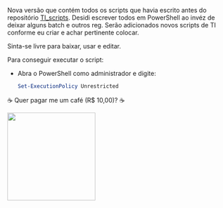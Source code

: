 Nova versão que contém todos os scripts que havia escrito antes do repositório [TI_scripts](https://github.com/truelanz/TI_scripts).
Desidi escrever todos em PowerShell ao invéz de deixar alguns batch e outros reg.
Serão adicionados novos scripts de TI conforme eu criar e achar pertinente colocar.

Sinta-se livre para baixar, usar e editar.

Para conseguir executar o script:
- Abra o PowerShell como administrador e digite:
  ```ps1
  Set-ExecutionPolicy Unrestricted
  ```

☕ Quer pagar me um café (R$ 10,00)? ☕

<img src="https://github.com/truelanz/it_app/assets/121499741/ff0bb19e-e04d-4ffb-8d00-e0bea46c5671" width="200px" height="200px"/>
